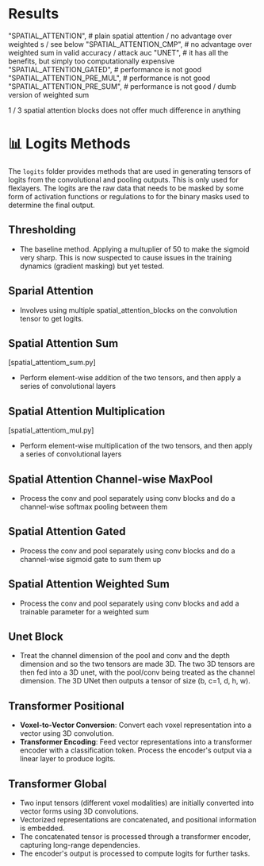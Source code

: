 # Results
"SPATIAL_ATTENTION",  # plain spatial attention / no advantage over weighted s / see below
"SPATIAL_ATTENTION_CMP",  # no advantage over weighted sum in valid accuracy / attack auc
"UNET",  # it has all the benefits, but simply too computationally expensive
"SPATIAL_ATTENTION_GATED",  # performance is not good
"SPATIAL_ATTENTION_PRE_MUL",  # performance is not good
"SPATIAL_ATTENTION_PRE_SUM",  # performance is not good / dumb version of weighted sum

1 / 3 spatial attention blocks does not offer much difference in anything

# 📊 Logits Methods
The `logits` folder provides methods that are used in generating tensors of logits from the convolutional and pooling outputs. This is only used for flexlayers. The logits are the raw data that needs to be masked by some form of activation functions or regulations to for the binary masks used to determine the final output.

## Thresholding
- The baseline method. Applying a multuplier of 50 to make the sigmoid very sharp. This is now suspected to cause issues in the training dynamics (gradient masking) but yet tested.

## Sparial Attention
- Involves using multiple spatial_attention_blocks on the convolution tensor to get logits.

## Spatial Attention Sum
[spatial_attentiom_sum.py]
- Perform element-wise addition of the two tensors, and then apply a series of convolutional layers

## Spatial Attention Multiplication
[spatial_attentiom_mul.py]
- Perform element-wise multiplication of the two tensors, and then apply a series of convolutional layers

## Spatial Attention Channel-wise MaxPool
- Process the conv and pool separately using conv blocks and do a channel-wise softmax pooling between them

## Spatial Attention Gated
- Process the conv and pool separately using conv blocks and do a channel-wise sigmoid gate to sum them up

## Spatial Attention Weighted Sum
- Process the conv and pool separately using conv blocks and add a trainable parameter for a weighted sum

## Unet Block
- Treat the channel dimension of the pool and conv and the depth dimension and so the two tensors are made 3D. The two 3D tensors are then fed into a 3D unet, with the pool/conv being treated as the channel dimension. The 3D UNet then outputs a tensor of size (b, c=1, d, h, w).

## Transformer Positional
- **Voxel-to-Vector Conversion**: Convert each voxel representation into a vector using 3D convolution.
- **Transformer Encoding**: Feed vector representations into a transformer encoder with a classification token. Process the encoder's output via a linear layer to produce logits.

## Transformer Global
- Two input tensors (different voxel modalities) are initially converted into vector forms using 3D convolutions.
- Vectorized representations are concatenated, and positional information is embedded. 
- The concatenated tensor is processed through a transformer encoder, capturing long-range dependencies.
- The encoder's output is processed to compute logits for further tasks.
